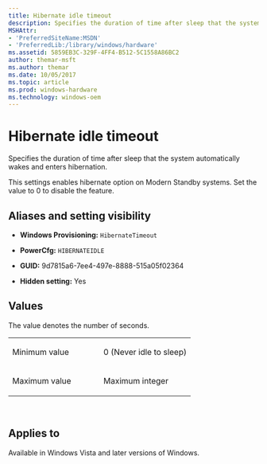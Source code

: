 ```yaml
---
title: Hibernate idle timeout
description: Specifies the duration of time after sleep that the system automatically wakes and enters hibernation.
MSHAttr:
- 'PreferredSiteName:MSDN'
- 'PreferredLib:/library/windows/hardware'
ms.assetid: 5859EB3C-329F-4FF4-B512-5C1558A86BC2
author: themar-msft
ms.author: themar
ms.date: 10/05/2017
ms.topic: article
ms.prod: windows-hardware
ms.technology: windows-oem
---
```


# Hibernate idle timeout


Specifies the duration of time after sleep that the system automatically wakes and enters hibernation.

This settings enables hibernate option on Modern Standby systems. Set the value to 0 to disable the feature.

## <span id="Aliases_and_setting_visibility"></span><span id="aliases_and_setting_visibility"></span><span id="ALIASES_AND_SETTING_VISIBILITY"></span>Aliases and setting visibility


-   **Windows Provisioning:** `HibernateTimeout `

-   **PowerCfg:** `HIBERNATEIDLE   `

-   **GUID:** 9d7815a6-7ee4-497e-8888-515a05f02364

-   **Hidden setting:** Yes

## <span id="Values"></span><span id="values"></span><span id="VALUES"></span>Values


The value denotes the number of seconds.

<table>
<colgroup>
<col width="50%" />
<col width="50%" />
</colgroup>
<tbody>
<tr class="odd">
<td><p>Minimum value</p></td>
<td><p>0 (Never idle to sleep)</p></td>
</tr>
<tr class="even">
<td><p>Maximum value</p></td>
<td><p>Maximum integer</p></td>
</tr>
</tbody>
</table>

 

## <span id="Applies_to"></span><span id="applies_to"></span><span id="APPLIES_TO"></span>Applies to


Available in Windows Vista and later versions of Windows.
